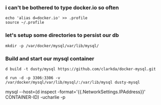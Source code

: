 ### i can't be bothered to type docker.io so often

```
echo 'alias d=docker.io' >> .profile
source ~/.profile
```

### let's setup some directories to persist our db

```
mkdir -p /var/docker/mysql/var/lib/mysql/
```

### Build and start our mysql container

```
d build -t dusty/mysql https://github.com/clarkda/docker-mysql.git

d run -d -p 3306:3306 -v /var/docker/mysql/var/lib/mysql/:/var/lib/mysql dusty-mysql
```

mysql --host=(d inspect -format='{{.NetworkSettings.IPAddress}}' CONTAINER-ID) -ucharlie -p

